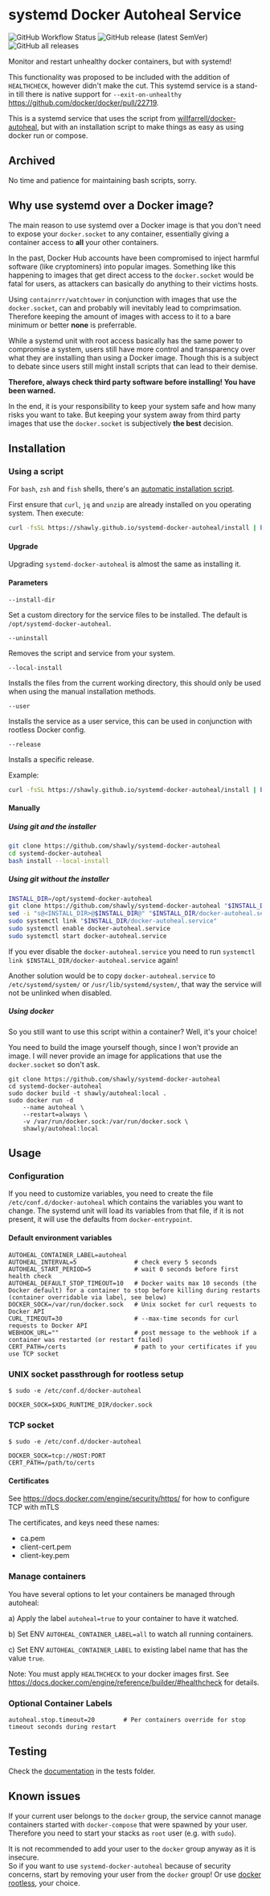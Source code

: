 # systemd Docker Autoheal Service

![GitHub Workflow Status](https://img.shields.io/github/actions/workflow/status/shawly/systemd-docker-autoheal/release.yml) ![GitHub release (latest SemVer)](https://img.shields.io/github/v/release/shawly/systemd-docker-autoheal) ![GitHub all releases](https://img.shields.io/github/downloads/shawly/systemd-docker-autoheal/total)

Monitor and restart unhealthy docker containers, but with systemd!

This functionality was proposed to be included with the addition of `HEALTHCHECK`, however didn't make the cut.
This systemd service is a stand-in till there is native support for `--exit-on-unhealthy` https://github.com/docker/docker/pull/22719.

This is a systemd service that uses the script from [willfarrell/docker-autoheal](https://github.com/willfarrell/docker-autoheal), but with an installation script to make things as easy as using docker run or compose.

## Archived

No time and patience for maintaining bash scripts, sorry.

## Why use systemd over a Docker image?

The main reason to use systemd over a Docker image is that you don't need to expose your `docker.socket` to any container, essentially giving a container access to **all** your other containers.

In the past, Docker Hub accounts have been compromised to inject harmful software (like cryptominers) into popular images. Something like this happening to images that get direct access to the `docker.socket` would be fatal for users, as attackers can basically do anything to their victims hosts.

Using `containrrr/watchtower` in conjunction with images that use the `docker.socket`, can and probably will inevitably lead to comprimsation. Therefore keeping the amount of images with access to it to a bare minimum or better **none** is preferrable.

While a systemd unit with root access basically has the same power to compromise a system, users still have more control and transparency over what they are installing than using a Docker image. Though this is a subject to debate since users still might install scripts that can lead to their demise.

**Therefore, always check third party software before installing! You have been warned.**

In the end, it is your responsibility to keep your system safe and how many risks you want to take. But keeping your system away from third party images that use the `docker.socket` is subjectively **the best** decision.

## Installation

### Using a script

For `bash`, `zsh` and `fish` shells, there's an [automatic installation script](./install).

First ensure that `curl`, `jq` and `unzip` are already installed on you operating system. Then execute:

```sh
curl -fsSL https://shawly.github.io/systemd-docker-autoheal/install | bash
```

#### Upgrade

Upgrading `systemd-docker-autoheal` is almost the same as installing it.

#### Parameters

`--install-dir`

Set a custom directory for the service files to be installed. The default is `/opt/systemd-docker-autoheal`.

`--uninstall`

Removes the script and service from your system.

`--local-install`

Installs the files from the current working directory, this should only be used when using the manual installation methods.

`--user`

Installs the service as a user service, this can be used in conjunction with rootless Docker config.

`--release`

Installs a specific release.

Example:

```sh
curl -fsSL https://shawly.github.io/systemd-docker-autoheal/install | bash -s -- --install-dir "/usr/local/share/systemd-docker-autoheal"
```

#### Manually

##### Using git and the installer

```bash
git clone https://github.com/shawly/systemd-docker-autoheal
cd systemd-docker-autoheal
bash install --local-install
```

##### Using git without the installer

```bash
INSTALL_DIR=/opt/systemd-docker-autoheal
git clone https://github.com/shawly/systemd-docker-autoheal "$INSTALL_DIR"
sed -i "s@<INSTALL_DIR>@$INSTALL_DIR@" "$INSTALL_DIR/docker-autoheal.service"
sudo systemctl link "$INSTALL_DIR/docker-autoheal.service"
sudo systemctl enable docker-autoheal.service
sudo systemctl start docker-autoheal.service
```

If you ever disable the `docker-autoheal.service` you need to run `systemctl link $INSTALL_DIR/docker-autoheal.service` again!

Another solution would be to copy `docker-autoheal.service` to `/etc/systemd/system/` or `/usr/lib/systemd/system/`, that way the service will not be unlinked when disabled.

##### Using docker

So you still want to use this script within a container? Well, it's your choice!

You need to build the image yourself though, since I won't provide an image. I will never provide an image for applications that use the `docker.socket` so don't ask.

```
git clone https://github.com/shawly/systemd-docker-autoheal
cd systemd-docker-autoheal
sudo docker build -t shawly/autoheal:local .
sudo docker run -d
    --name autoheal \
    --restart=always \
    -v /var/run/docker.sock:/var/run/docker.sock \
    shawly/autoheal:local
```

## Usage

### Configuration

If you need to customize variables, you need to create the file `/etc/conf.d/docker-autoheal` which contains the variables you want to change.
The systemd unit will load its variables from that file, if it is not present, it will use the defaults from `docker-entrypoint`.

#### Default environment variables

```
AUTOHEAL_CONTAINER_LABEL=autoheal
AUTOHEAL_INTERVAL=5                # check every 5 seconds
AUTOHEAL_START_PERIOD=5            # wait 0 seconds before first health check
AUTOHEAL_DEFAULT_STOP_TIMEOUT=10   # Docker waits max 10 seconds (the Docker default) for a container to stop before killing during restarts (container overridable via label, see below)
DOCKER_SOCK=/var/run/docker.sock   # Unix socket for curl requests to Docker API
CURL_TIMEOUT=30                    # --max-time seconds for curl requests to Docker API
WEBHOOK_URL=""                     # post message to the webhook if a container was restarted (or restart failed)
CERT_PATH=/certs                   # path to your certificates if you use TCP socket
```

### UNIX socket passthrough for rootless setup

```console
$ sudo -e /etc/conf.d/docker-autoheal

DOCKER_SOCK=$XDG_RUNTIME_DIR/docker.sock
```

### TCP socket

```console
$ sudo -e /etc/conf.d/docker-autoheal

DOCKER_SOCK=tcp://HOST:PORT
CERT_PATH=/path/to/certs
```

#### Certificates

See https://docs.docker.com/engine/security/https/ for how to configure TCP with mTLS

The certificates, and keys need these names:

- ca.pem
- client-cert.pem
- client-key.pem

### Manage containers

You have several options to let your containers be managed through autoheal:

a) Apply the label `autoheal=true` to your container to have it watched.

b) Set ENV `AUTOHEAL_CONTAINER_LABEL=all` to watch all running containers.

c) Set ENV `AUTOHEAL_CONTAINER_LABEL` to existing label name that has the value `true`.

Note: You must apply `HEALTHCHECK` to your docker images first. See https://docs.docker.com/engine/reference/builder/#healthcheck for details.

### Optional Container Labels

```
autoheal.stop.timeout=20        # Per containers override for stop timeout seconds during restart
```

## Testing

Check the [documentation](./tests/README.md) in the tests folder.

## Known issues

If your current user belongs to the `docker` group, the service cannot manage containers started with `docker-compose` that were spawned by your user.
Therefore you need to start your stacks as `root` user (e.g. with `sudo`).

It is not recommended to add your user to the `docker` group anyway as it is insecure.  
So if you want to use `systemd-docker-autoheal` because of security concerns, start by removing your user from the `docker` group! Or use [docker rootless](https://docs.docker.com/engine/security/rootless/), your choice.
